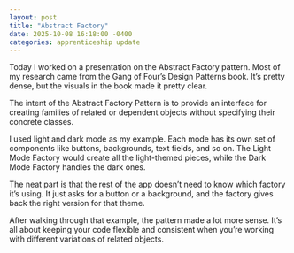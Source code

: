 ```yaml
---
layout: post
title: "Abstract Factory"
date: 2025-10-08 16:18:00 -0400
categories: apprenticeship update
---
```


Today I worked on a presentation on the Abstract Factory pattern. Most of my
research came from the Gang of Four’s Design Patterns book. It’s pretty dense,
but the visuals in the book made it pretty clear.

The intent of the Abstract Factory Pattern is to provide an interface for
creating families of related or dependent objects without specifying their
concrete classes.

I used light and dark mode as my example. Each mode has its own set of
components like buttons, backgrounds, text fields, and so on. The Light Mode
Factory would create all the light-themed pieces, while the Dark Mode Factory
handles the dark ones.

The neat part is that the rest of the app doesn’t need to know which factory
it’s using. It just asks for a button or a background, and the factory gives
back the right version for that theme.

After walking through that example, the pattern made a lot more sense. It’s all
about keeping your code flexible and consistent when you’re working with
different variations of related objects.